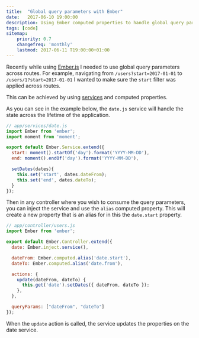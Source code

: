 ```yaml
---
title:  "Global query parameters with Ember"
date:   2017-06-10 19:00:00
description: Using Ember computed properties to handle global query parameters
tags: [code]
sitemap:
    priority: 0.7
    changefreq: 'monthly'
    lastmod: 2017-06-11 T19:00:00+01:00
---
```


Recently while using [Ember.js](https://www.emberjs.com/) I needed to use global query parameters across routes. For example, navigating from `/users?start=2017-01-01` to `/users/1?start=2017-01-01` I wanted to make sure the `start` filter was applied across routes.

This can be achieved by using [services](https://guides.emberjs.com/v2.13.0/applications/services/) and computed properties.

As you can see in the example below, the `date.js` service will handle the state across the lifetime of the application.

```js
// app/services/date.js
import Ember from 'ember';
import moment from 'moment';

export default Ember.Service.extend({
  start: moment().startOf('day').format('YYYY-MM-DD'),
  end: moment().endOf('day').format('YYYY-MM-DD'),

  setDates(dates){
    this.set('start', dates.dateFrom);
    this.set('end', dates.dateTo);
  }
});
```

Then in any controller where you wish to consume the query parameters, you can inject the service and use the `alias` computed property. This will create a new property that is an alias for in this the `date.start` property.

```js
// app/controller/users.js
import Ember from 'ember';

export default Ember.Controller.extend({
  date: Ember.inject.service(),

  dateFrom: Ember.computed.alias('date.start'),
  dateTo: Ember.computed.alias('date.from'),

  actions: {
    update(dateFrom, dateTo) {
      this.get('date').setDates({ dateFrom, dateTo });
    },
  },

  queryParams: ["dateFrom", "dateTo"]
});
```

When the `update` action is called, the service updates the properties on the date service.
